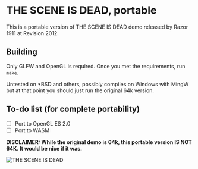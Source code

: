 # THE SCENE IS DEAD, portable

This is a portable version of THE SCENE IS DEAD demo released by Razor 1911 at Revision 2012.

## Building
Only GLFW and OpenGL is required. Once you met the requirements, run `make`.

Untested on *BSD and others, possibly compiles on Windows with MingW but at that point you should just run the original 64k version.

## To-do list (for complete portability)
- [ ] Port to OpenGL ES 2.0
- [ ] Port to WASM

**DISCLAIMER: While the original demo is 64k, this portable version IS NOT 64K. It would be nice if it was.**

![THE SCENE IS DEAD](https://user-images.githubusercontent.com/1513464/145883952-f9656363-e379-4ff3-a926-ca3bd7459903.png)
